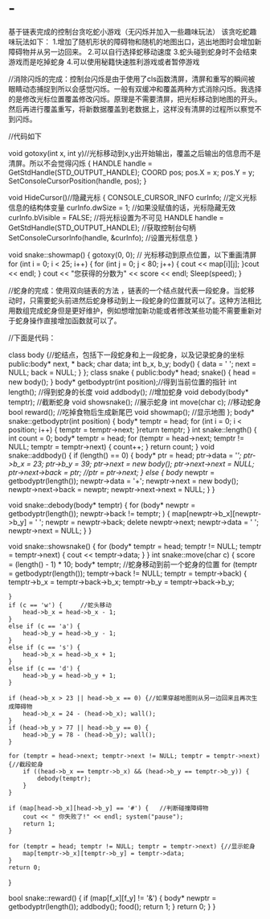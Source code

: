 # -
基于链表完成的控制台贪吃蛇小游戏（无闪烁并加入一些趣味玩法） 该贪吃蛇趣味玩法如下：  1.增加了随机形状的障碍物和随机的地图出口，逃出地图时会增加新障碍物并从另一边回来。  2.可以自行选择蛇移动速度  3.蛇头碰到蛇身时不会结束游戏而是吃掉蛇身  4.可以使用秘籍快速胜利游戏或者暂停游戏



//消除闪烁的完成：控制台闪烁是由于使用了cls函数清屏，清屏和重写的瞬间被眼睛动态捕捉到所以会感觉闪烁。一般有双缓冲和覆盖两种方式消除闪烁。我选择的是修改光标位置覆盖修改闪烁。原理是不需要清屏，把光标移动到地图的开头。然后再进行覆盖重写，将新数据覆盖到老数据上，这样没有清屏的过程所以察觉不到闪烁。

//代码如下

void gotoxy(int x, int y)//光标移动到x,y出开始输出，覆盖之后输出的信息而不是清屏。所以不会觉得闪烁
{
	HANDLE handle = GetStdHandle(STD_OUTPUT_HANDLE);
	COORD pos;
	pos.X = x;
	pos.Y = y;
	SetConsoleCursorPosition(handle, pos);
}
 
void HideCursor()//隐藏光标
{
	CONSOLE_CURSOR_INFO curInfo; //定义光标信息的结构体变量
	curInfo.dwSize = 1; //如果没赋值的话，光标隐藏无效
	curInfo.bVisible = FALSE; //将光标设置为不可见
	HANDLE handle = GetStdHandle(STD_OUTPUT_HANDLE); //获取控制台句柄
	SetConsoleCursorInfo(handle, &curInfo); //设置光标信息
}
 
void snake::showmap() {
	gotoxy(0, 0); // 光标移动到原点位置，以下重画清屏
	for (int i = 0; i < 25; i++) {
		for (int j = 0; j < 80; j++) {
			cout << map[i][j];
		}cout << endl;
	}
	cout << "您获得的分数为" << score << endl;
	Sleep(speed);
}

//蛇身的完成：使用双向链表的方法 ，链表的一个结点就代表一段蛇身。当蛇移动时，只需要蛇头前进然后蛇身移动到上一段蛇身的位置就可以了。这种方法相比用数组完成蛇身但是更好维护，例如想增加新功能或者修改某些功能不需要重新对于蛇身操作直接增加函数就可以了。

//下面是代码：

class body {//蛇结点，包括下一段蛇身和上一段蛇身，以及记录蛇身的坐标
public:body* next, * back; char data; int b_x, b_y;
	  body() {
		  data = ' ';
		  next = NULL;
		  back = NULL;
	  }
};
class snake {
public:body* head;
	  snake() { head = new body(); }
	  body* getbodyptr(int position);//得到当前位置的指针
	  int length();                //得到蛇身的长度
	  void addbody();              //增加蛇身
	  void debody(body* temptr);               //截断蛇身
	  void showsnake();               //展示蛇身
	  int move(char c);             //移动蛇身
	  bool reward();              //吃掉食物后生成新尾巴
	  void showmap();                //显示地图
};
body* snake::getbodyptr(int position) {
	body* temptr = head;
	for (int i = 0; i < position; i++) {
		temptr = temptr->next;
	}return temptr;
}
int snake::length() {
	int count = 0;
	body* temptr = head;
	for (temptr = head->next; temptr != NULL; temptr = temptr->next) {
		count++;
	}
	return count;
}
void snake::addbody() {
	if (length() == 0) {
		body* ptr = head;
		ptr->data = '*';
		ptr->b_x = 23;
		ptr->b_y = 39;
		ptr->next = new body();
		ptr->next->next = NULL;
		ptr->next->back = ptr;
		//ptr = ptr->next;
	}
	else {
		body* newptr = getbodyptr(length());
		newptr->data = '+';
		newptr->next = new body();
		newptr->next->back = newptr;
		newptr->next->next = NULL;
	}
}
 
void snake::debody(body* temptr) {
	for (body* newptr = getbodyptr(length()); newptr->back != temptr; ) {
		map[newptr->b_x][newptr->b_y] = ' ';
		newptr = newptr->back;
		delete newptr->next;
		newptr->data = ' ';
		newptr->next = NULL;
	}
}
 
void snake::showsnake() {
	for (body* temptr = head; temptr != NULL; temptr = temptr->next) {
		cout << temptr->data;
	}
}
int snake::move(char c) {
	score = (length() - 1) * 10;
	body* temptr;       //蛇身移动到前一个蛇身的位置
	for (temptr = getbodyptr(length()); temptr->back != NULL; temptr = temptr->back) {
		temptr->b_x = temptr->back->b_x;
		temptr->b_y = temptr->back->b_y;
 
	}
	if (c == 'w') {     //蛇头移动
		head->b_x = head->b_x - 1;
	}
	else if (c == 'a') {
		head->b_y = head->b_y - 1;
	}
	else if (c == 's') {
		head->b_x = head->b_x + 1;
	}
	else if (c == 'd') {
		head->b_y = head->b_y + 1;
	}
 
	if (head->b_x > 23 || head->b_x == 0) {//如果穿越地图则从另一边回来且再次生成障碍物
		head->b_x = 24 - (head->b_x); wall();
	}
	if (head->b_y > 77 || head->b_y == 0) {
		head->b_y = 78 - (head->b_y); wall();
	}
 
	for (temptr = head->next; temptr->next != NULL; temptr = temptr->next) {//截段蛇身
		if ((head->b_x == temptr->b_x) && (head->b_y == temptr->b_y)) {
			debody(temptr);
		}
	}
 
	if (map[head->b_x][head->b_y] == '#') {   //判断碰撞障碍物
		cout << " 你失败了!" << endl; system("pause");
		return 1;
	}
 
	for (temptr = head; temptr != NULL; temptr = temptr->next) {//显示蛇身
		map[temptr->b_x][temptr->b_y] = temptr->data;
	}
	return 0;
}
 
bool snake::reward() {
	if (map[f_x][f_y] != '&') {
		body* newptr = getbodyptr(length());
		addbody();
		food();
		return 1;
	}
	return 0;
}
}
